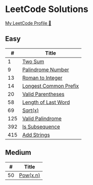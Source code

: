 # LeetCode Solutions

[My LeetCode Profile 🔗](https://leetcode.com/ecegokdemir/)

 ## Easy

| # |  Title  | 
|---|  -----  | 
| 1 | [Two Sum](/Easy/1-TwoSum/) |
| 9 | [Palindrome Number](/Easy/9-PalindromeNumber/)| 
| 13 | [Roman to Integer](/Easy/13-RomanToInteger/)| 
| 14 | [Longest Common Prefix](/Easy/14-LongestCommonPrefix/)| 
| 20 | [Valid Parentheses](/Easy/20-ValidParentheses/)| 
| 58 | [Length of Last Word](/Easy/58-LengthofLastWord/)| 
| 69 | [Sqrt(x)](/Easy/69-Sqrt/)| 
| 125 | [Valid Palindrome](/Easy/125-ValidPalindrome/)| 
| 392 | [Is Subsequence](/Easy/392-IsSubsequence/)| 
| 415 | [Add Strings](/Easy/415-AddStrings/)| 

 ## Medium

| # |  Title  | 
|---|  -----  | 
| 50 | [Pow(x,n) ](/Medium/50-Pow/)|


<!-- ## Hard

| # |  Title  |   
|---|  -----  |  -->




